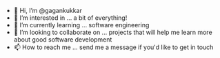 - 👋 Hi, I’m @gagankukkar
- 👀 I’m interested in ... a bit of everything!
- 🌱 I’m currently learning ... software engineering
- 💞️ I’m looking to collaborate on ... projects that will help me learn more about good software development
- 📫 How to reach me ... send me a message if you'd like to get in touch

<!---
gagankukkar/gagankukkar is a ✨ special ✨ repository because its `README.md` (this file) appears on your GitHub profile.
You can click the Preview link to take a look at your changes.
--->
